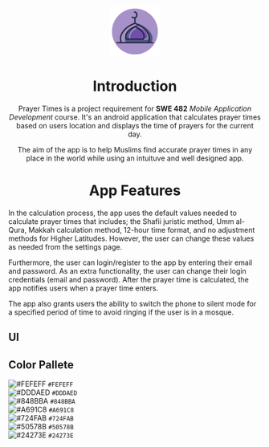 <p align = "center">
<img  width = "100" src="images/prayer_times_logo.svg" />
<h1 align = "center"> Introduction </h1>
<p align= "center"> Prayer Times is a project requirement for <b>SWE 482</b> <em>Mobile Application Development</em> course. It's an android application that calculates prayer times based on users location and displays the time of prayers for the current day.
 </p>
<p align= "center"> The aim of the app is to help Muslims find accurate prayer times in any place in the world while using an intuituve and well designed app. </p>
</p>

<h1 align = "center"> App Features </h1>

In the calculation process, the app uses the default values needed to calculate prayer times that includes; the Shafii juristic method, Umm al-Qura, Makkah calculation method, 12-hour time format, and no adjustment methods for Higher Latitudes. However, the user can change these values as needed from the settings page. 

Furthermore, the user can login/register to the app by entering their email and password. As an extra functionality, the user can change their login credentials (email and password). After the prayer time is calculated, the app notifies users when a prayer time enters. 

The app also grants users the ability to switch the phone to silent mode for a specified period of time to avoid ringing if the user is in a mosque. 

## UI 


## Color Pallete 
![#FEFEFF](https://via.placeholder.com/15/FEFEFF/000000?text=+) `#FEFEFF`
<br>
![#DDDAED](https://via.placeholder.com/15/DDDAED/000000?text=+) `#DDDAED`
<br>
![#848BBA](https://via.placeholder.com/15/848BBA/000000?text=+) `#848BBA`
<br>
![#A691C8](https://via.placeholder.com/15/A691C8/000000?text=+) `#A691C8`
<br>
![#724FAB](https://via.placeholder.com/15/724FAB/000000?text=+) `#724FAB`
<br>
![#50578B](https://via.placeholder.com/15/50578B/000000?text=+) `#50578B`
<br>
![#24273E](https://via.placeholder.com/15/24273E/000000?text=+) `#24273E`
